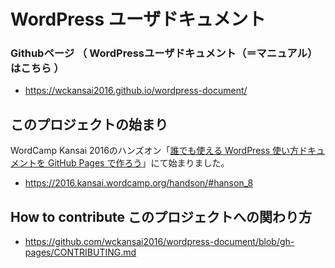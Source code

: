 # WordPress ユーザドキュメント


### Githubページ （ WordPressユーザドキュメント（＝マニュアル）はこちら ）

- https://wckansai2016.github.io/wordpress-document/

## このプロジェクトの始まり

WordCamp Kansai 2016のハンズオン「[誰でも使える WordPress 使い方ドキュメントを GitHub Pages で作ろう](https://2016.kansai.wordcamp.org/handson/#hanson_8)」にて始まりました。

- https://2016.kansai.wordcamp.org/handson/#hanson_8

## How to contribute このプロジェクトへの関わり方

- https://github.com/wckansai2016/wordpress-document/blob/gh-pages/CONTRIBUTING.md